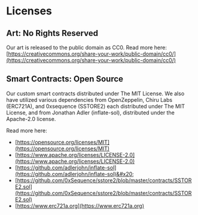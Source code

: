 # Licenses

## Art: No Rights Reserved

Our art is released to the public domain as CC0. Read more here: [https://creativecommons.org/share-your-work/public-domain/cc0/](https://creativecommons.org/share-your-work/public-domain/cc0/)

## Smart Contracts: Open Source

Our custom smart contracts distributed under The MIT License. We also have utilized various dependencies from OpenZeppelin, Chiru Labs (ERC721A), and 0xsequence (SSTORE2) each distributed under The MIT License, and from Jonathan Adler (inflate-sol), distributed under the Apache-2.0 license.&#x20;

Read more here:&#x20;

* [https://opensource.org/licenses/MIT](https://opensource.org/licenses/MIT)
* [https://www.apache.org/licenses/LICENSE-2.0](https://www.apache.org/licenses/LICENSE-2.0)
* [https://github.com/adlerjohn/inflate-sol](https://github.com/adlerjohn/inflate-sol)&#x20;
* [https://github.com/0xSequence/sstore2/blob/master/contracts/SSTORE2.sol](https://github.com/0xSequence/sstore2/blob/master/contracts/SSTORE2.sol)
* [https://www.erc721a.org](https://www.erc721a.org)

